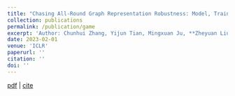 ```yaml
---
title: "Chasing All-Round Graph Representation Robustness: Model, Training, and Optimization"
collection: publications
permalink: /publication/game
excerpt: 'Author: Chunhui Zhang, Yijun Tian, Mingxuan Ju, **Zheyuan Liu** , Yanfang Ye, Nitesh Chawla, and Chuxu Zhang'
date: 2023-02-01
venue: 'ICLR'
paperurl: ''
citation: ''
doi: ''
---
```


[pdf](https://openreview.net/pdf?id=7jk5gWjC18M) | [cite]()
